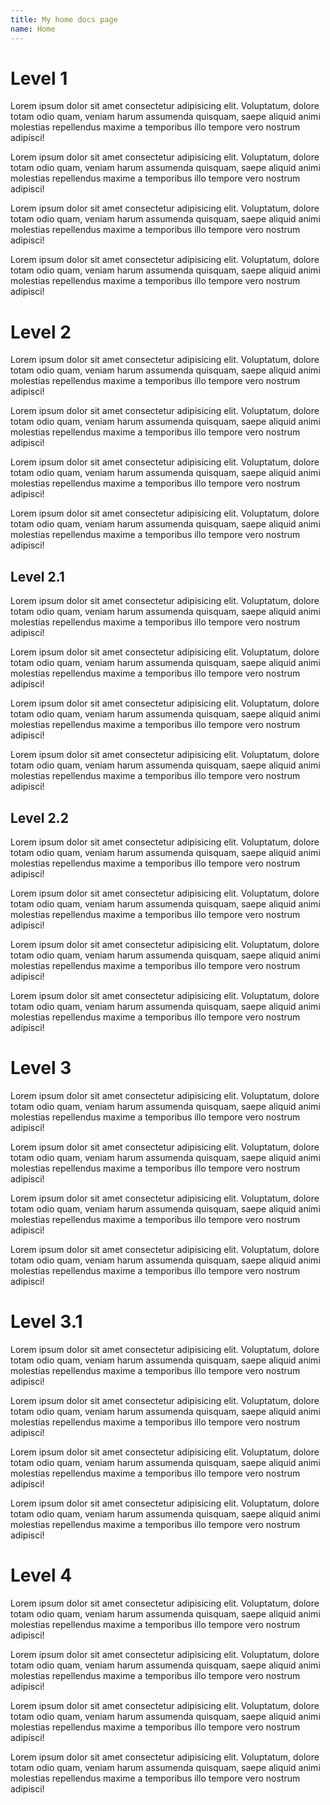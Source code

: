 ```yaml
---
title: My home docs page
name: Home
---
```


# Level 1

Lorem ipsum dolor sit amet consectetur adipisicing elit. Voluptatum, dolore totam odio quam, veniam harum assumenda quisquam, saepe aliquid animi molestias repellendus maxime a temporibus illo tempore vero nostrum adipisci!

Lorem ipsum dolor sit amet consectetur adipisicing elit. Voluptatum, dolore totam odio quam, veniam harum assumenda quisquam, saepe aliquid animi molestias repellendus maxime a temporibus illo tempore vero nostrum adipisci!

Lorem ipsum dolor sit amet consectetur adipisicing elit. Voluptatum, dolore totam odio quam, veniam harum assumenda quisquam, saepe aliquid animi molestias repellendus maxime a temporibus illo tempore vero nostrum adipisci!

Lorem ipsum dolor sit amet consectetur adipisicing elit. Voluptatum, dolore totam odio quam, veniam harum assumenda quisquam, saepe aliquid animi molestias repellendus maxime a temporibus illo tempore vero nostrum adipisci!

# Level 2

Lorem ipsum dolor sit amet consectetur adipisicing elit. Voluptatum, dolore totam odio quam, veniam harum assumenda quisquam, saepe aliquid animi molestias repellendus maxime a temporibus illo tempore vero nostrum adipisci!

Lorem ipsum dolor sit amet consectetur adipisicing elit. Voluptatum, dolore totam odio quam, veniam harum assumenda quisquam, saepe aliquid animi molestias repellendus maxime a temporibus illo tempore vero nostrum adipisci!

Lorem ipsum dolor sit amet consectetur adipisicing elit. Voluptatum, dolore totam odio quam, veniam harum assumenda quisquam, saepe aliquid animi molestias repellendus maxime a temporibus illo tempore vero nostrum adipisci!

Lorem ipsum dolor sit amet consectetur adipisicing elit. Voluptatum, dolore totam odio quam, veniam harum assumenda quisquam, saepe aliquid animi molestias repellendus maxime a temporibus illo tempore vero nostrum adipisci!

## Level 2.1

Lorem ipsum dolor sit amet consectetur adipisicing elit. Voluptatum, dolore totam odio quam, veniam harum assumenda quisquam, saepe aliquid animi molestias repellendus maxime a temporibus illo tempore vero nostrum adipisci!

Lorem ipsum dolor sit amet consectetur adipisicing elit. Voluptatum, dolore totam odio quam, veniam harum assumenda quisquam, saepe aliquid animi molestias repellendus maxime a temporibus illo tempore vero nostrum adipisci!

Lorem ipsum dolor sit amet consectetur adipisicing elit. Voluptatum, dolore totam odio quam, veniam harum assumenda quisquam, saepe aliquid animi molestias repellendus maxime a temporibus illo tempore vero nostrum adipisci!

Lorem ipsum dolor sit amet consectetur adipisicing elit. Voluptatum, dolore totam odio quam, veniam harum assumenda quisquam, saepe aliquid animi molestias repellendus maxime a temporibus illo tempore vero nostrum adipisci!

## Level 2.2

Lorem ipsum dolor sit amet consectetur adipisicing elit. Voluptatum, dolore totam odio quam, veniam harum assumenda quisquam, saepe aliquid animi molestias repellendus maxime a temporibus illo tempore vero nostrum adipisci!

Lorem ipsum dolor sit amet consectetur adipisicing elit. Voluptatum, dolore totam odio quam, veniam harum assumenda quisquam, saepe aliquid animi molestias repellendus maxime a temporibus illo tempore vero nostrum adipisci!

Lorem ipsum dolor sit amet consectetur adipisicing elit. Voluptatum, dolore totam odio quam, veniam harum assumenda quisquam, saepe aliquid animi molestias repellendus maxime a temporibus illo tempore vero nostrum adipisci!

Lorem ipsum dolor sit amet consectetur adipisicing elit. Voluptatum, dolore totam odio quam, veniam harum assumenda quisquam, saepe aliquid animi molestias repellendus maxime a temporibus illo tempore vero nostrum adipisci!

# Level 3

Lorem ipsum dolor sit amet consectetur adipisicing elit. Voluptatum, dolore totam odio quam, veniam harum assumenda quisquam, saepe aliquid animi molestias repellendus maxime a temporibus illo tempore vero nostrum adipisci!

Lorem ipsum dolor sit amet consectetur adipisicing elit. Voluptatum, dolore totam odio quam, veniam harum assumenda quisquam, saepe aliquid animi molestias repellendus maxime a temporibus illo tempore vero nostrum adipisci!

Lorem ipsum dolor sit amet consectetur adipisicing elit. Voluptatum, dolore totam odio quam, veniam harum assumenda quisquam, saepe aliquid animi molestias repellendus maxime a temporibus illo tempore vero nostrum adipisci!

Lorem ipsum dolor sit amet consectetur adipisicing elit. Voluptatum, dolore totam odio quam, veniam harum assumenda quisquam, saepe aliquid animi molestias repellendus maxime a temporibus illo tempore vero nostrum adipisci!

# Level 3.1

Lorem ipsum dolor sit amet consectetur adipisicing elit. Voluptatum, dolore totam odio quam, veniam harum assumenda quisquam, saepe aliquid animi molestias repellendus maxime a temporibus illo tempore vero nostrum adipisci!

Lorem ipsum dolor sit amet consectetur adipisicing elit. Voluptatum, dolore totam odio quam, veniam harum assumenda quisquam, saepe aliquid animi molestias repellendus maxime a temporibus illo tempore vero nostrum adipisci!

Lorem ipsum dolor sit amet consectetur adipisicing elit. Voluptatum, dolore totam odio quam, veniam harum assumenda quisquam, saepe aliquid animi molestias repellendus maxime a temporibus illo tempore vero nostrum adipisci!

Lorem ipsum dolor sit amet consectetur adipisicing elit. Voluptatum, dolore totam odio quam, veniam harum assumenda quisquam, saepe aliquid animi molestias repellendus maxime a temporibus illo tempore vero nostrum adipisci!

# Level 4

Lorem ipsum dolor sit amet consectetur adipisicing elit. Voluptatum, dolore totam odio quam, veniam harum assumenda quisquam, saepe aliquid animi molestias repellendus maxime a temporibus illo tempore vero nostrum adipisci!

Lorem ipsum dolor sit amet consectetur adipisicing elit. Voluptatum, dolore totam odio quam, veniam harum assumenda quisquam, saepe aliquid animi molestias repellendus maxime a temporibus illo tempore vero nostrum adipisci!

Lorem ipsum dolor sit amet consectetur adipisicing elit. Voluptatum, dolore totam odio quam, veniam harum assumenda quisquam, saepe aliquid animi molestias repellendus maxime a temporibus illo tempore vero nostrum adipisci!

Lorem ipsum dolor sit amet consectetur adipisicing elit. Voluptatum, dolore totam odio quam, veniam harum assumenda quisquam, saepe aliquid animi molestias repellendus maxime a temporibus illo tempore vero nostrum adipisci!
